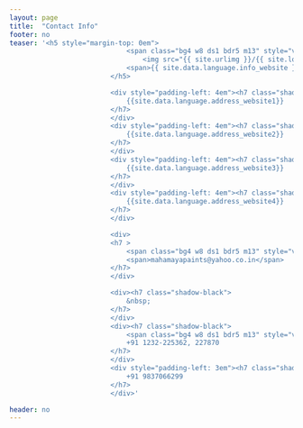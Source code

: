 ```yaml
---
layout: page
title:  "Contact Info"
footer: no
teaser: '<h5 style="margin-top: 0em">
                             <span class="bg4 w8 ds1 bdr5 m13" style="vertical-align: middle">
                                 <img src="{{ site.urlimg }}/{{ site.location_icon}}" style="width: 22px; height: 28px; margin: 5px 0 0 9px"></span>
                             <span>{{ site.data.language.info_website }}</span>
                         </h5>

                         <div style="padding-left: 4em"><h7 class="shadow-black">
                             {{site.data.language.address_website1}}
                         </h7>
                         </div>
                         <div style="padding-left: 4em"><h7 class="shadow-black">
                             {{site.data.language.address_website2}}
                         </h7>
                         </div>
                         <div style="padding-left: 4em"><h7 class="shadow-black">
                             {{site.data.language.address_website3}}
                         </h7>
                         </div>
                         <div style="padding-left: 4em"><h7 class="shadow-black">
                             {{site.data.language.address_website4}}
                         </h7>
                         </div>

                         <div>
                         <h7 >
                             <span class="bg4 w8 ds1 bdr5 m13" style="vertical-align: middle"><span class="sp eamil2 ds"></span></span>
                             <span>mahamayapaints@yahoo.co.in</span>
                         </h7>
                         </div>

                         <div><h7 class="shadow-black">
                             &nbsp;
                         </h7>
                         </div>
                         <div><h7 class="shadow-black">
                             <span class="bg4 w8 ds1 bdr5 m13" style="vertical-align: middle"><span class="sp call2 ds m12"></span></span>
                             +91 1232-225362, 227870
                         </h7>
                         </div>
                         <div style="padding-left: 3em"><h7 class="shadow-black">
                             +91 9837066299
                         </h7>
                         </div>'

header: no
---
```

